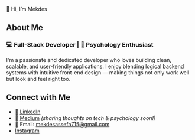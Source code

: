

👋 Hi, I’m Mekdes



## About Me

### 💻 Full-Stack Developer | 🧠 Psychology Enthusiast

I'm a passionate and dedicated developer who loves building clean, scalable, and user-friendly applications. I enjoy blending logical backend systems with intuitive front-end design — making things not only work well but look and feel right too.

## Connect with Me

- 💼 [LinkedIn](https://www.linkedin.com/in/mekdes-assefa-44b94a31b/) 
- 🧠 [Medium](https://medium.com/@mekdesassefa715) *(sharing thoughts on tech & psychology soon!)*
- 💌 Email: mekdesassefa715@gmail.com
- [Instagram](https://www.instagram.com/)
